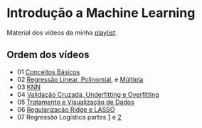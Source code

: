 # Introdução a Machine Learning

Material dos vídeos da minha [playlist](https://www.youtube.com/playlist?list=PLOOY0eChA1ux4hJ_aIA2IiUYkLOSYDQDY).

## Ordem dos vídeos

- 01 [Conceitos Básicos](pluto/introdução.jl)
- 02 [Regressão Linear, Polinomial](pluto/regressao-linear-e-polinomial.jl), e [Múltipla](pluto/regressao-multipla.jl)
- 03 [KNN](pluto/knn.jl)
- 04 [Validação Cruzada, Underfitting e Overfitting](pluto/overfitting-et-al.jl)
- 05 [Tratamento e Visualização de Dados](pluto/tratamento-de-dados.jl)
- 06 [Regularização Ridge e LASSO](pluto/regularizacao.jl)
- 07 Regressão Logística partes [1](pluto/regressao-logistica.jl) e [2](pluto/regressao-logistica2.jl)
